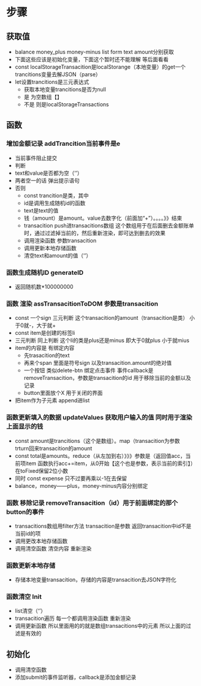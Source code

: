 # 步骤

## 获取值

- balance money_plus money-minus list form text amount分别获取
- 下面这些应该是初始化变量，下面这个暂时还不能理解 等后面看看
- const localStorageTransacition是localStorange（本地变量）的get一个trancitions变量去解JSON（parse）
- let设置trancitions是三元表达式
  - 获取本地变量trancitions是否为null
  - 是 为空数组【】
  - 不是 则是localStorageTransactions

## 函数

### 增加金额记录 addTrancition当前事件是e

- 当前事件阻止提交
- 判断
- text和value是否都为空（‘’）
- 两者空一的话 弹出提示语句
- 否则
  - const trancition是类，其中
  - id是调用生成随机id的函数
  - text是text的值
  - 钱（amount）是amount。value去数字化（前面加“+”）。。。。》》结束
  - transacition push进transacitions数组 这个数组用于在后面删去金额账单时，通过过滤掉当前的，然后重新渲染，即可达到删去的效果
  - 调用渲染函数 参数transacition
  - 调用更新本地存储函数
  - 清空text和amount的值（‘’）

### 函数生成随机ID generateID

- 返回随机数*100000000

### 函数 渲染 assTransacitionToDOM 参数是transacition

- const 一个sign 三元判断 这个transacition的amount（transacition是类） 小于0就-，大于就+
- const item是创建的标签li
- 三元判断 同上判断 这个li的类是plus还是minus 即大于0就plus 小于就mius
- item的内容是 有绑定内容
  - 先trasacition的text
  - 再来个span 里面是符号sign 以及transacition.amount的绝对值
  - 一个按钮 类似delete-btn 绑定点击事件 事件callback是removeTransacition，参数是transacition的id 用于移除当前的金额以及记录
  - button里面放个X 用于关闭的界面
- 把item作为子元素 append进list

### 函数更新填入的数据 updateValues 获取用户输入的值 同时用于渲染上面显示的钱

- const amount是trancitions（这个是数组）。map（transacition为参数 trturn回来transacition的amount
- const total是amounts。reduce（从左加到右）》》》参数是（返回值acc，当前项item   函数执行acc+=item，从0开始【这个也是参数，表示当前的索引】）在toFixed保留2位小数
- 同时 const expense 只不过要再乘以-1在去保留
- balance，money——plus，money-minus内容分别绑定

### 函数 移除记录 removeTransacition（id）用于前面绑定的那个button的事件

- transacitions数组用filter方法 transacition是参数 返回transacition中id不是当前id的项
- 调用更改本地存储函数
- 调用清空函数 清空内容 重新渲染

### 函数更新本地存储

- 存储本地变量transacition，存储的内容是transacition去JSON字符化

### 函数清空 Init

- list清空（‘’）
- transacition遍历 每一个都调用渲染函数 重新渲染
- 调用更新函数 所以里面用的的就是数组transacitions中的元素 所以上面的过滤是有效的

## 初始化

- 调用清空函数
- 添加submit的事件监听器，callback是添加金额记录
